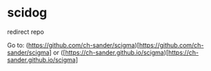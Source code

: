 # scidog
redirect repo


Go to: (https://github.com/ch-sander/scigma)[https://github.com/ch-sander/scigma] or ([https://ch-sander.github.io/scigma)[https://ch-sander.github.io/scigma]
